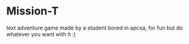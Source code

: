 # Mission-T
text adventure game made by a student bored in apcsa, for fun but do whatever you want with it :)
